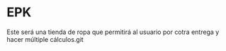 # EPK 
Este será una tienda de ropa que permitirá al usuario por cotra entrega  y hacer múltiple cálculos.git 

